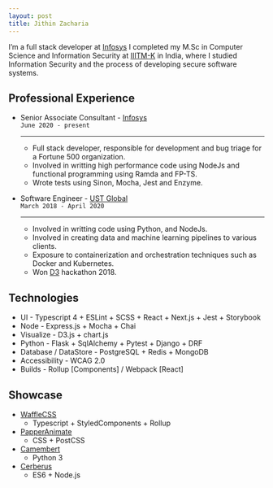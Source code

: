 ```yaml
---
layout: post
title: Jithin Zacharia
---
```


I’m a full stack developer at <a href="https://www.infosys.com/">Infosys</a> I completed my M.Sc in Computer Science and Information Security at <a href="https://www.iiitmk.ac.in/">IIITM-K</a> in India, where I studied Information Security and the process of developing secure software systems. 

## Professional Experience

* Senior Associate Consultant - <a href="https://www.infosys.com/">Infosys</a><br/>
    `June 2020 - present`
    ___________________________________________________________________

    * Full stack developer, responsible for development and bug triage for a Fortune 500 organization.
    * Involved in writting high performance code using NodeJs and functional programming using Ramda and FP-TS.
    * Wrote tests using Sinon, Mocha, Jest and Enzyme.

* Software Engineer - <a href="https://www.ust-global.com/">UST Global</a><br/>
    `March 2018 - April 2020`
    ___________________________________________________________________

    * Involved in writting code using Python, and NodeJs.
    * Involved in creating data and machine learning pipelines to various clients.
    * Exposure to containerization and orchestration techniques such as Docker and Kubernetes.
    * Won [D3](https://d3.ust-global.com/) hackathon 2018.

## Technologies

- UI - Typescript 4 + ESLint + SCSS + React + Next.js + Jest + Storybook
- Node - Express.js + Mocha + Chai
- Visualize - D3.js + chart.js
- Python - Flask + SqlAlchemy  + Pytest + Django + DRF
- Database  / DataStore - PostgreSQL + Redis + MongoDB
- Accessibility - WCAG 2.0
- Builds - Rollup [Components] / Webpack [React]

## Showcase

- [WaffleCSS](https://wafflecss-jithinqw.vercel.app/)
    - Typescript + StyledComponents + Rollup
- [PapperAnimate](https://idyllic-cendol-aabe1b.netlify.app/)
    - CSS + PostCSS
- [Camembert](https://github.com/Jithinqw/Camembert)
    - Python 3
- [Cerberus](https://github.com/Jithinqw/Cerberus)
    - ES6 + Node.js
